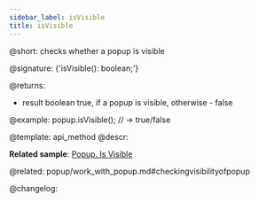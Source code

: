 ```yaml
---
sidebar_label: isVisible
title: isVisible
---          
```


@short: checks whether a popup is visible

@signature: {'isVisible(): boolean;'}

@returns:
- result	boolean 		true, if a popup is visible, otherwise - false

@example:
popup.isVisible(); // -> true/false


@template: api_method
@descr:

**Related sample**: [Popup. Is Visible](https://snippet.dhtmlx.com/f614sdm3)

@related: popup/work_with_popup.md#checkingvisibilityofpopup


@changelog:


